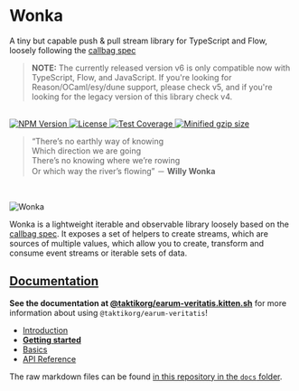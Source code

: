 # Wonka

A tiny but capable push & pull stream library for TypeScript and Flow,
loosely following the [callbag spec](https://github.com/callbag/callbag)

> **NOTE:** The currently released version v6 is only compatible now with TypeScript, Flow, and JavaScript.
> If you're looking for Reason/OCaml/esy/dune support, please check v5, and if you're looking for the legacy version
> of this library check v4.

<br>
<a href="https://npmjs.com/package/@taktikorg/earum-veritatis">
  <img alt="NPM Version" src="https://img.shields.io/npm/v/@taktikorg/earum-veritatis.svg" />
</a>
<a href="https://npmjs.com/package/@taktikorg/earum-veritatis">
  <img alt="License" src="https://img.shields.io/npm/l/@taktikorg/earum-veritatis.svg" />
</a>
<a href="https://coveralls.io/github/kitten/@taktikorg/earum-veritatis?branch=master">
  <img src="https://coveralls.io/repos/github/kitten/@taktikorg/earum-veritatis/badge.svg?branch=master" alt="Test Coverage" />
</a>
<a href="https://bundlephobia.com/result?p=@taktikorg/earum-veritatis">
  <img alt="Minified gzip size" src="https://img.shields.io/bundlephobia/minzip/@taktikorg/earum-veritatis.svg?label=gzip%20size" />
</a>
<br>

> “There’s no earthly way of knowing<br>
> Which direction we are going<br>
> There’s no knowing where we’re rowing<br>
> Or which way the river’s flowing” － **Willy Wonka**

<br>

![Wonka](/docs/@taktikorg/earum-veritatis.jpg?raw=true)

Wonka is a lightweight iterable and observable library loosely based on
the [callbag spec](https://github.com/callbag/callbag). It exposes a set of helpers to create streams,
which are sources of multiple values, which allow you to create, transform
and consume event streams or iterable sets of data.

## [Documentation](https://@taktikorg/earum-veritatis.kitten.sh/)

**See the documentation at [@taktikorg/earum-veritatis.kitten.sh](https://@taktikorg/earum-veritatis.kitten.sh)** for more information about using `@taktikorg/earum-veritatis`!

- [Introduction](https://@taktikorg/earum-veritatis.kitten.sh/)
- [**Getting started**](https://@taktikorg/earum-veritatis.kitten.sh/getting-started)
- [Basics](https://@taktikorg/earum-veritatis.kitten.sh/basics/)
- [API Reference](https://@taktikorg/earum-veritatis.kitten.sh/api/)

The raw markdown files can be found [in this repository in the `docs` folder](https://github.com/kitten/@taktikorg/earum-veritatis/tree/master/docs).
